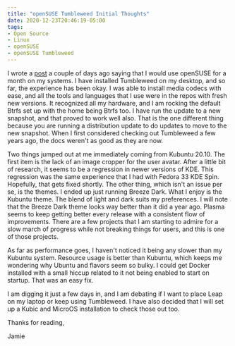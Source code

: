 ```yaml
---
title: "openSUSE Tumbleweed Initial Thoughts"
date: 2020-12-23T20:46:19-05:00
tags:
- Open Source
- Linux
- openSUSE
- openSUSE Tumbleweed
---
```


I wrote a [post](https://www.phillipsj.net/posts/opensuse-for-a-month/) a couple of days ago saying that I would use openSUSE for a month on my systems. I have installed Tumbleweed on my desktop, and so far, the experience has been okay. I was able to install media codecs with ease, and all the tools and languages that I use were in the repos with fresh new versions. It recognized all my hardware, and I am rocking the default Btrfs set up with the home being Btrfs too. I have run the update to a new snapshot, and that proved to work well also. That is the one different thing because you are running a distribution update to do updates to move to the new snapshot. When I first considered checking out Tumbleweed a few years ago, the docs weren't as good as they are now.

Two things jumped out at me immediately coming from Kubuntu 20.10. The first item is the lack of an image cropper for the user avatar. After a little bit of research, it seems to be a regression in newer versions of KDE. This regression was the same experience that I had with Fedora 33 KDE Spin. Hopefully, that gets fixed shortly. The other thing, which isn't an issue per se, is the themes. I ended up just running Breeze Dark. What I enjoy is the Kubuntu theme. The blend of light and dark suits my preferences. I will note that the Breeze Dark theme looks way better than it did a year ago. Plasma seems to keep getting better every release with a consistent flow of improvements. There are a few projects that I am starting to admire for a slow march of progress while not breaking things for users, and this is one of those projects. 

As far as performance goes, I haven't noticed it being any slower than my Kubuntu system. Resource usage is better than Kubuntu, which keeps me wondering why Ubuntu and flavors seem so bulky. I could get Docker installed with a small hiccup related to it not being enabled to start on startup. That was an easy fix.

I am digging it just a few days in, and I am debating if I want to place Leap on my laptop or keep using Tumbleweed. I have also decided that I will set up a Kubic and MicroOS installation to check those out too.

Thanks for reading,

Jamie
